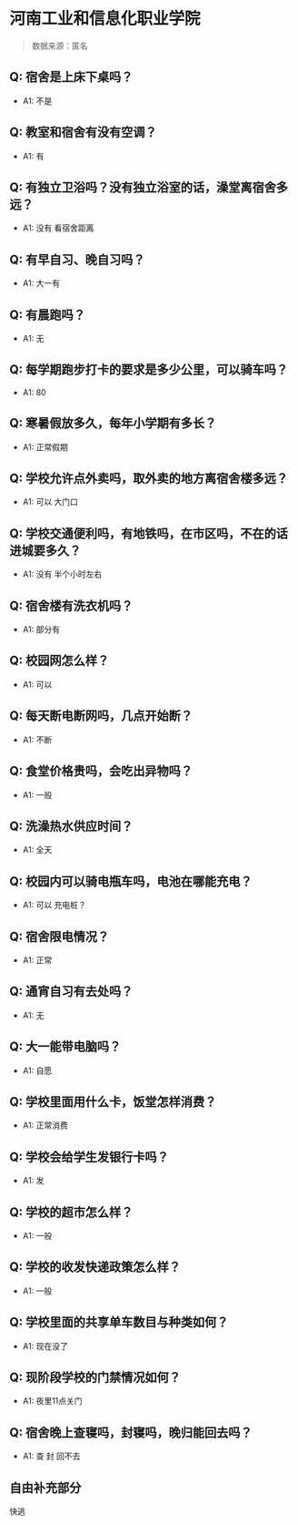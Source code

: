 # 河南工业和信息化职业学院

> 数据来源：匿名

## Q: 宿舍是上床下桌吗？

- A1: 不是

## Q: 教室和宿舍有没有空调？

- A1: 有

## Q: 有独立卫浴吗？没有独立浴室的话，澡堂离宿舍多远？

- A1: 没有   看宿舍距离

## Q: 有早自习、晚自习吗？

- A1: 大一有

## Q: 有晨跑吗？

- A1: 无

## Q: 每学期跑步打卡的要求是多少公里，可以骑车吗？

- A1: 80

## Q: 寒暑假放多久，每年小学期有多长？

- A1: 正常假期

## Q: 学校允许点外卖吗，取外卖的地方离宿舍楼多远？

- A1: 可以    大门口

## Q: 学校交通便利吗，有地铁吗，在市区吗，不在的话进城要多久？

- A1: 没有    半个小时左右

## Q: 宿舍楼有洗衣机吗？

- A1: 部分有

## Q: 校园网怎么样？

- A1: 可以

## Q: 每天断电断网吗，几点开始断？

- A1: 不断

## Q: 食堂价格贵吗，会吃出异物吗？

- A1: 一般

## Q: 洗澡热水供应时间？

- A1: 全天

## Q: 校园内可以骑电瓶车吗，电池在哪能充电？

- A1: 可以  充电桩？

## Q: 宿舍限电情况？

- A1: 正常

## Q: 通宵自习有去处吗？

- A1: 无

## Q: 大一能带电脑吗？

- A1: 自愿

## Q: 学校里面用什么卡，饭堂怎样消费？

- A1: 正常消费

## Q: 学校会给学生发银行卡吗？

- A1: 发

## Q: 学校的超市怎么样？

- A1: 一般

## Q: 学校的收发快递政策怎么样？

- A1: 一般

## Q: 学校里面的共享单车数目与种类如何？

- A1: 现在没了

## Q: 现阶段学校的门禁情况如何？

- A1: 夜里11点关门

## Q: 宿舍晚上查寝吗，封寝吗，晚归能回去吗？

- A1: 查   封   回不去

## 自由补充部分

快逃